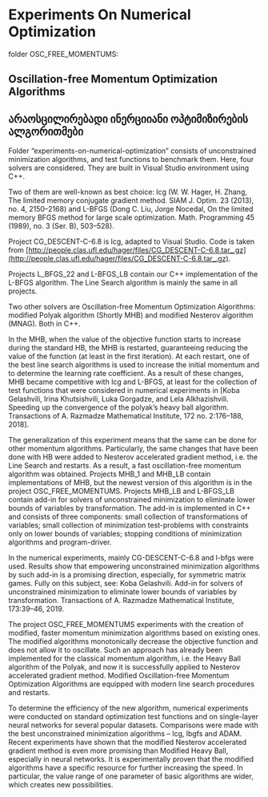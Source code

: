 # Experiments On Numerical Optimization

folder OSC_FREE_MOMENTUMS:
## Oscillation-free Momentum Optimization Algorithms
## არაოსცილირებადი ინერციიანი ოპტიმიზირების ალგორითმები

Folder “experiments-on-numerical-optimization” consists of unconstrained minimization algorithms, and test functions to benchmark them. 
Here, four solvers are considered. They are built in Visual Studio environment using C++.
 
Two of them are well-known as best choice: lcg (W. W. Hager, H. Zhang, The limited memory conjugate gradient method. SIAM J. Optim. 23 (2013), no. 4, 2150–2168) and L-BFGS (Dong C. Liu, Jorge Nocedal, On the limited memory BFGS method for large scale optimization. Math. Programming 45 (1989), no. 3 (Ser. B), 503–528).
 
Project CG_DESCENT-C-6.8 is lcg, adapted to Visual Studio. Code is taken from [http://people.clas.ufl.edu/hager/files/CG_DESCENT-C-6.8.tar_.gz](http://people.clas.ufl.edu/hager/files/CG_DESCENT-C-6.8.tar_.gz).
 
Projects L_BFGS_22 and L-BFGS_LB contain our C++ implementation of the L-BFGS algorithm. The Line Search algorithm is mainly the same in all projects.
 
Two other solvers are Oscillation-free Momentum Optimization Algorithms: modified Polyak algorithm (Shortly MHB) and modified Nesterov algorithm (MNAG). Both in C++.
  
In the MHB, when the value of the objective function starts to increase during the standard HB, the MHB is restarted, guaranteeing reducing the value of the function (at least in the first iteration). At each restart, one of the best line search algorithms is used to increase the initial momentum and to determine the learning rate coefficient. As a result of these changes, MHB became competitive with lcg and L-BFGS, at least for the collection of test functions that were considered in numerical experiments in [Koba Gelashvili, Irina Khutsishvili, Luka Gorgadze, and Lela Alkhazishvili. Speeding up the convergence of the polyak’s heavy ball algorithm. Transactions of A. Razmadze Mathematical Institute, 172 no. 2:176–188, 2018].
 
The generalization of this experiment means that the same can be done for other momentum algorithms. Particularly, the same changes that have been done with HB were added to Nesterov accelerated gradient method, i.e. the Line Search and restarts. As a result, a fast oscillation-free momentum algorithm was obtained.
Projects MHB_1 and MHB_LB contain implementations of MHB, but the newest version of this algorithm is in the project OSC_FREE_MOMENTUMS. 
Projects MHB_LB and L-BFGS_LB  contain add-in  for solvers of unconstrained minimization to eliminate lower bounds of variables by transformation. The add-in is implemented in C++ and consists of three components: small collection of transformations of variables; small collection of minimization test-problems with constraints only on lower bounds of variables; stopping conditions of minimization algorithms and program-driver.

In the numerical experiments, mainly CG-DESCENT-C-6.8 and l-bfgs were used. Results show that empowering unconstrained minimization algorithms by such add-in is a promising direction, especially, for symmetric matrix games. Fully on this subject, see: Koba Gelashvili. Add-in for solvers of unconstrained minimization to eliminate lower bounds of variables by transformation. Transactions of A. Razmadze Mathematical Institute, 173:39–46, 2019.

The project OSC_FREE_MOMENTUMS experiments with the creation of modified, faster momentum minimization algorithms based on existing ones. The modified algorithms monotonically decrease the objective function and does not allow it to oscillate. Such an approach has already been implemented for the classical momentum algorithm, i.e. the Heavy Ball algorithm of the Polyak, and now it is successfully applied to Nesterov accelerated gradient method. Modified Oscillation-free Momentum Optimization Algorithms are equipped with modern line search procedures and restarts.

To determine the efficiency of the new algorithm, numerical experiments were conducted on standard optimization test functions and on single-layer neural networks for several popular datasets. Comparisons were made with the best unconstrained minimization algorithms – lcg, lbgfs and ADAM. Recent experiments have shown that the modified Nesterov accelerated gradient method is even more promising than Modified Heavy Ball, especially in neural networks. It is experimentally proven that the modified algorithms have a specific resource for further increasing the speed. In particular, the value range of one parameter of basic algorithms are wider, which creates new possibilities. 

